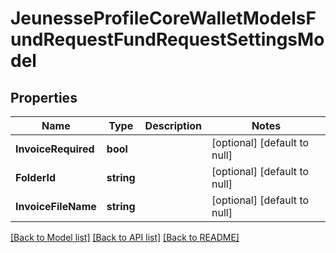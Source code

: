 # JeunesseProfileCoreWalletModelsFundRequestFundRequestSettingsModel

## Properties
Name | Type | Description | Notes
------------ | ------------- | ------------- | -------------
**InvoiceRequired** | **bool** |  | [optional] [default to null]
**FolderId** | **string** |  | [optional] [default to null]
**InvoiceFileName** | **string** |  | [optional] [default to null]

[[Back to Model list]](../README.md#documentation-for-models) [[Back to API list]](../README.md#documentation-for-api-endpoints) [[Back to README]](../README.md)


